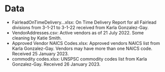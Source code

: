 # Data

<ul>
  <li>FairleadOnTimeDelivery...xlsx: On Time Delivery Report for all Fairlead divisions from 3-1-21 to 3-1-22 received from Karla Gonzalez-Gay.</li>
  <li>VendorAddresses.csv: Active vendors as of 21 July 2022. Some cleaning by Katie Smith.</li>
  <li>Approved Vendor NAICS Codes.xlsx: Approved vendors NAICS list from Karla Gonzalez-Gay. Vendors may have more than one NAICS code. Received 25 January 2023.</li>
  <li>commodity codes.xlsx: UNSPSC commodity codes list from Karla Gonzalez-Gay. Received 26 January 2023.</li>
</ul>
